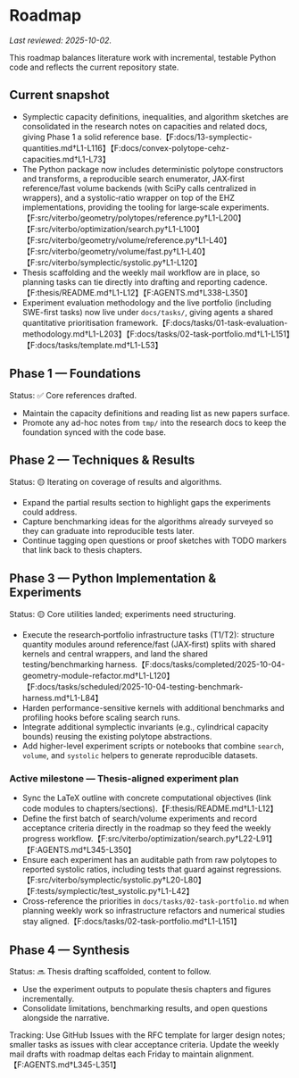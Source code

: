 # Roadmap

_Last reviewed: 2025-10-02._

This roadmap balances literature work with incremental, testable Python code and reflects the
current repository state.

## Current snapshot

- Symplectic capacity definitions, inequalities, and algorithm sketches are consolidated in the
  research notes on capacities and related docs, giving Phase 1 a solid reference
  base.【F:docs/13-symplectic-quantities.md†L1-L116】【F:docs/convex-polytope-cehz-capacities.md†L1-L73】
- The Python package now includes deterministic polytope constructors and transforms, a reproducible
  search enumerator, JAX‑first reference/fast volume backends (with SciPy calls centralized in
  wrappers), and a systolic‑ratio wrapper on top of the EHZ implementations, providing the tooling
  for large‑scale
  experiments.【F:src/viterbo/geometry/polytopes/reference.py†L1-L200】【F:src/viterbo/optimization/search.py†L1-L100】【F:src/viterbo/geometry/volume/reference.py†L1-L40】【F:src/viterbo/geometry/volume/fast.py†L1-L40】【F:src/viterbo/symplectic/systolic.py†L1-L120】
- Thesis scaffolding and the weekly mail workflow are in place, so planning tasks can tie directly
  into drafting and reporting cadence.【F:thesis/README.md†L1-L12】【F:AGENTS.md†L338-L350】
- Experiment evaluation methodology and the live portfolio (including SWE-first tasks) now live
  under `docs/tasks/`, giving agents a shared quantitative prioritisation
  framework.【F:docs/tasks/01-task-evaluation-methodology.md†L1-L203】【F:docs/tasks/02-task-portfolio.md†L1-L151】【F:docs/tasks/template.md†L1-L53】

## Phase 1 — Foundations

Status: ✅ Core references drafted.

- Maintain the capacity definitions and reading list as new papers surface.
- Promote any ad-hoc notes from `tmp/` into the research docs to keep the foundation synced with the
  code base.

## Phase 2 — Techniques & Results

Status: 🟡 Iterating on coverage of results and algorithms.

- Expand the partial results section to highlight gaps the experiments could address.
- Capture benchmarking ideas for the algorithms already surveyed so they can graduate into
  reproducible tests later.
- Continue tagging open questions or proof sketches with TODO markers that link back to thesis
  chapters.

## Phase 3 — Python Implementation & Experiments

Status: 🟡 Core utilities landed; experiments need structuring.

- Execute the research‑portfolio infrastructure tasks (T1/T2): structure quantity modules around
  reference/fast (JAX‑first) splits with shared kernels and central wrappers, and land the shared
  testing/benchmarking
  harness.【F:docs/tasks/completed/2025-10-04-geometry-module-refactor.md†L1-L120】【F:docs/tasks/scheduled/2025-10-04-testing-benchmark-harness.md†L1-L84】
- Harden performance-sensitive kernels with additional benchmarks and profiling hooks before scaling
  search runs.
- Integrate additional symplectic invariants (e.g., cylindrical capacity bounds) reusing the
  existing polytope abstractions.
- Add higher-level experiment scripts or notebooks that combine `search`, `volume`, and `systolic`
  helpers to generate reproducible datasets.

### Active milestone — Thesis-aligned experiment plan

- Sync the LaTeX outline with concrete computational objectives (link code modules to
  chapters/sections).【F:thesis/README.md†L1-L12】
- Define the first batch of search/volume experiments and record acceptance criteria directly in the
  roadmap so they feed the weekly progress
  workflow.【F:src/viterbo/optimization/search.py†L22-L91】【F:AGENTS.md†L345-L350】
- Ensure each experiment has an auditable path from raw polytopes to reported systolic ratios,
  including tests that guard against
  regressions.【F:src/viterbo/symplectic/systolic.py†L20-L80】【F:tests/symplectic/test_systolic.py†L1-L42】
- Cross-reference the priorities in `docs/tasks/02-task-portfolio.md` when planning weekly work so
  infrastructure refactors and numerical studies stay
  aligned.【F:docs/tasks/02-task-portfolio.md†L1-L151】

## Phase 4 — Synthesis

Status: 🔜 Thesis drafting scaffolded, content to follow.

- Use the experiment outputs to populate thesis chapters and figures incrementally.
- Consolidate limitations, benchmarking results, and open questions alongside the narrative.

Tracking: Use GitHub Issues with the RFC template for larger design notes; smaller tasks as issues
with clear acceptance criteria. Update the weekly mail drafts with roadmap deltas each Friday to
maintain alignment.【F:AGENTS.md†L345-L351】
